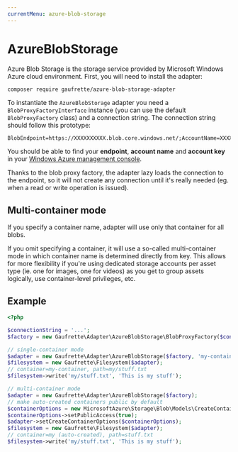 ```yaml
---
currentMenu: azure-blob-storage
---
```


# AzureBlobStorage

Azure Blob Storage is the storage service provided by Microsoft Windows Azure cloud environment. First, you will need to install the adapter:
```bash
composer require gaufrette/azure-blob-storage-adapter
```

To instantiate the `AzureBlobStorage` adapter you need a `BlobProxyFactoryInterface` instance (you can use the default
`BlobProxyFactory` class) and a connection string. The connection string should follow this prototype:

    BlobEndpoint=https://XXXXXXXXXX.blob.core.windows.net/;AccountName=XXXXXXXX;AccountKey=XXXXXXXXXXXXXXXXXXXX

You should be able to find your **endpoint**, **account name** and **account key** in your
[Windows Azure management console](https://manage.windowsazure.com).

Thanks to the blob proxy factory, the adapter lazy loads the connection to the endpoint, so it will not create any
connection until it's really needed (eg. when a read or write operation is issued).

## Multi-container mode

If you specify a container name, adapter will use only that container for all blobs.

If you omit specifying a container, it will use a so-called multi-container mode in which container name is determined
directly from key. This allows for more flexibility if you're using dedicated storage accounts per asset type
(ie. one for images, one for videos) as you get to group assets logically, use container-level privileges, etc.

## Example

```php
<?php

$connectionString = '...';
$factory = new Gaufrette\Adapter\AzureBlobStorage\BlobProxyFactory($connectionString);

// single-container mode
$adapter = new Gaufrette\Adapter\AzureBlobStorage($factory, 'my-container');
$filesystem = new Gaufrette\Filesystem($adapter);
// container=my-container, path=my/stuff.txt
$filesystem->write('my/stuff.txt', 'This is my stuff');

// multi-container mode
$adapter = new Gaufrette\Adapter\AzureBlobStorage($factory);
// make auto-created containers public by default
$containerOptions = new MicrosoftAzure\Storage\Blob\Models\CreateContainerOptions;
$containerOptions->setPublicAccess(true);
$adapter->setCreateContainerOptions($containerOptions);
$filesystem = new Gaufrette\Filesystem($adapter);
// container=my (auto-created), path=stuff.txt
$filesystem->write('my/stuff.txt', 'This is my stuff');

```
